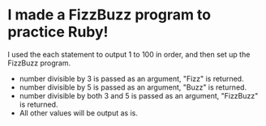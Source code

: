 # I made a FizzBuzz program to practice Ruby!

I used the each statement to output 1 to 100 in order, and then set up the FizzBuzz program.

* number divisible by 3 is passed as an argument, "Fizz" is returned.
* number divisible by 5 is passed as an argument, "Buzz" is returned.
* number divisible by both 3 and 5 is passed as an argument, "FizzBuzz" is returned.
* All other values will be output as is.

